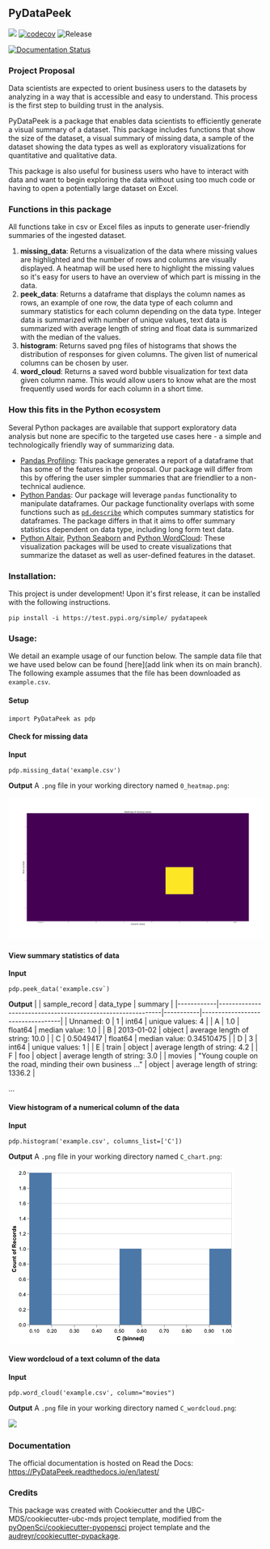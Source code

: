 ## PyDataPeek 

![](https://github.com/UBC-MDS/pydatapeek/workflows/build/badge.svg) [![codecov](https://codecov.io/gh/UBC-MDS/pydatapeek/branch/master/graph/badge.svg)](https://codecov.io/gh/UBC-MDS/pydatapeek) ![Release](https://github.com/UBC-MDS/pydatapeek/workflows/Release/badge.svg)

[![Documentation Status](https://readthedocs.org/projects/pydatapeek/badge/?version=latest)](https://pydatapeek.readthedocs.io/en/latest/?badge=latest)

### Project Proposal
Data scientists are expected to orient business users to the datasets by analyzing in a way that is accessible and easy to understand. This process is the first step to building trust in the analysis.

PyDataPeek is a package that enables data scientists to efficiently generate a visual summary of a dataset. This package includes functions that show the size of the dataset, a visual summary of missing data, a sample of the dataset showing the data types as well as exploratory visualizations for quantitative and qualitative data.

This package is also useful for business users who have to interact with data and want to begin exploring the data without using too much code or having to open a potentially large dataset on Excel. 

### Functions in this package
All functions take in csv or Excel files as inputs to generate user-friendly summaries of the ingested dataset.
1. **missing_data**: Returns a visualization of the data where missing values are highlighted and the number of rows and columns are visually displayed. A heatmap will be used here to highlight the missing values so it's easy for users to have an overview of which part is missing in the data.
2. **peek_data**: Returns a dataframe that displays the column names as rows, an example of one row, the data type of each column and summary statistics for each column depending on the data type. Integer data is summarized with number of unique values, text data is summarized with average length of string and float data is summarized with the median of the values.
3. **histogram**: Returns saved png files of histograms that shows the distribution of responses for given columns. The given list of numerical columns can be chosen by user.
4. **word_cloud**: Returns a saved word bubble visualization for text data given column name. This would allow users to know what are the most frequently used words for each column in a short time.

### How this fits in the Python ecosystem
Several Python packages are available that support exploratory data analysis but none are specific to the targeted use cases here - a simple and technologically friendly way of summarizing data. 
- [Pandas Profiling](https://pandas-profiling.github.io/pandas-profiling/docs/): This package generates a report of a dataframe that has some of the features in the proposal. Our package will differ from this by offering the user simpler summaries that are friendlier to a non-technical audience.
- [Python Pandas](https://pandas.pydata.org): Our package will leverage `pandas` functionality to manipulate dataframes. Our package functionality overlaps with some functions such as [`pd.describe`](https://pandas.pydata.org/pandas-docs/stable/reference/api/pandas.DataFrame.describe.html) which computes summary statistics for dataframes. The package differs in that it aims to offer summary statistics dependent on data type, including long form text data. 
- [Python Altair](https://altair-viz.github.io), [Python Seaborn](https://seaborn.pydata.org) and [Python WordCloud](https://github.com/amueller/word_cloud): These visualization packages will be used to create visualizations that summarize the dataset as well as user-defined features in the dataset. 

### Installation:
This project is under development! Upon it's first release, it can be installed with the following instructions.

```
pip install -i https://test.pypi.org/simple/ pydatapeek
```

### Usage:
We detail an example usage of our function below. The sample data file that we have used below can be found [here](add link when its on main branch). The following example assumes that the file has been downloaded as `example.csv`. 

#### Setup
```
import PyDataPeek as pdp
```

#### Check for missing data
**Input**
```
pdp.missing_data('example.csv')
```
**Output**
A `.png` file in your working directory named `0_heatmap.png`:

![](usage/0_heatmap.png)

#### View summary statistics of data
**Input**
```
pdp.peek_data('example.csv`)
```
**Output**
|            | sample_record                                              | data_type | summary                          | 
|------------|------------------------------------------------------------|-----------|----------------------------------| 
| Unnamed: 0 | 1                                                          | int64     | unique values: 4                 | 
| A          | 1.0                                                        | float64   | median value: 1.0                | 
| B          | 2013-01-02                                                 | object    | average length of string: 10.0   | 
| C          | 0.5049417                                                  | float64   | median value: 0.34510475         | 
| D          | 3                                                          | int64     | unique values: 1                 | 
| E          | train                                                      | object    | average length of string: 4.2    | 
| F          | foo                                                        | object    | average length of string: 3.0    | 
| movies     | "Young couple on the road, minding their own business ..." | object    | average length of string: 1336.2 | 

...

#### View histogram of a numerical column of the data
**Input**
```
pdp.histogram('example.csv', columns_list=['C'])
```
**Output**
A `.png` file in your working directory named `C_chart.png`:

![](usage/C_chart.png)

#### View wordcloud of a text column of the data
**Input**
```
pdp.word_cloud('example.csv', column="movies")
```
**Output**
A `.png` file in your working directory named `C_wordcloud.png`:

![](usage/wordcloud.png)



### Documentation
The official documentation is hosted on Read the Docs: <https://PyDataPeek.readthedocs.io/en/latest/>

### Credits
This package was created with Cookiecutter and the UBC-MDS/cookiecutter-ubc-mds project template, modified from the [pyOpenSci/cookiecutter-pyopensci](https://github.com/pyOpenSci/cookiecutter-pyopensci) project template and the [audreyr/cookiecutter-pypackage](https://github.com/audreyr/cookiecutter-pypackage).






